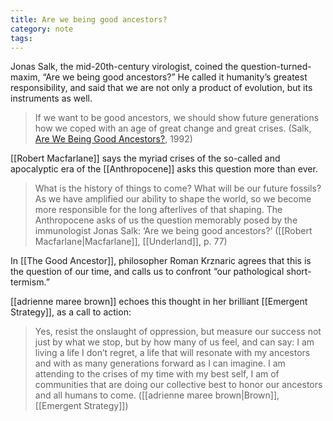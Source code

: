 ```yaml
---
title: Are we being good ancestors?
category: note
tags:
---
```


Jonas Salk, the mid-20th-century virologist, coined the question-turned-maxim, “Are we being good ancestors?” He called it humanity’s greatest responsibility, and said that we are not only a product of evolution, but its instruments as well.

> If we want to be good ancestors, we should show future generations how we coped with an age of great change and great crises. (Salk, [Are We Being Good Ancestors?](https://www.jstor.org/stable/45064193), 1992)

[[Robert Macfarlane]] says the myriad crises of the so-called and apocalyptic era of the [[Anthropocene]] asks this question more than ever.

> What is the history of things to come? What will be our future fossils? As we have amplified our ability to shape the world, so we become more responsible for the long afterlives of that shaping. The Anthropocene asks of us the question memorably posed by the immunologist Jonas Salk: ‘Are we being good ancestors?’ ([[Robert Macfarlane|Macfarlane]], [[Underland]], p. 77)

In [[The Good Ancestor]], philosopher Roman Krznaric agrees that this is the question of our time, and calls us to confront “our pathological short-termism.”

[[adrienne maree brown]] echoes this thought in her brilliant [[Emergent Strategy]], as a call to action:

> Yes, resist the onslaught of oppression, but measure our success not just by what we stop, but by how many of us feel, and can say: I am living a life I don’t regret, a life that will resonate with my ancestors and with as many generations forward as I can imagine. I am attending to the crises of my time with my best self, I am of communities that are doing our collective best to honor our ancestors and all humans to come. ([[adrienne maree brown|Brown]], [[Emergent Strategy]])
